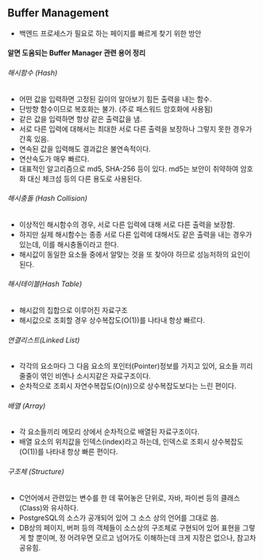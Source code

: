 ## Buffer Management
- 백엔드 프로세스가 필요로 하는 페이지를 빠르게 찾기 위한 방안

#### 알면 도움되는 Buffer Manager 관련 용어 정리
###### 해시함수 (Hash)
- 어떤 값을 입력하면 고정된 길이의 알아보기 힘든 출력을 내는 함수. 
- 단방향 함수이므로 복호화는 불가. (주로 패스워드 암호화에 사용됨)
- 같은 값을 입력하면 항상 같은 출력값을 냄.
- 서로 다른 입력에 대해서는 최대한 서로 다른 출력을 보장하나 그렇지 못한 경우가 간혹 있음.
- 연속된 값을 입력해도 결과값은 불연속적이다.
- 연산속도가 매우 빠르다.
- 대표적인 알고리즘으로 md5, SHA-256 등이 있다. md5는 보안이 취약하여 암호화 대신 체크섬 등의 다른 용도로 사용된다.

###### 해시충돌 (Hash Collision)
- 이상적인 해시함수의 경우, 서로 다른 입력에 대해 서로 다른 출력을 보장함.
- 하지만 실제 해시함수는 종종 서로 다른 입력에 대해서도 같은 출력을 내는 경우가 있는데, 이를 해시충돌이라고 한다.
- 해시값이 동일한 요소들 중에서 알맞는 것을 또 찾아야 하므로 성능저하의 요인이 된다.

###### 해시테이블(Hash Table)
- 해시값의 집합으로 이루어진 자료구조
- 해시값으로 조회할 경우 상수복잡도(O(1))를 나타내 항상 빠르다.

###### 연결리스트(Linked List)
- 각각의 요소마다 그 다음 요소의 포인터(Pointer)정보를 가지고 있어, 요소들 끼리 줄줄이 엮인 비엔나 소시지같은 자료구조이다.
- 순차적으로 조회시 자연수복잡도(O(n))으로 상수복잡도보다는 느린 편이다.

###### 배열 (Array)
- 각 요소들끼리 메모리 상에서 순차적으로 배열된 자료구조이다.
- 배열 요소의 위치값을 인덱스(index)라고 하는데, 인덱스로 조회시 상수복잡도(O(1))를 나타내 항상 빠른 편이다.

###### 구조체 (Structure)
- C언어에서 관련있는 변수를 한 데 묶어놓은 단위로, 자바, 파이썬 등의 클래스(Class)와 유사하다.
- PostgreSQL의 소스가 공개되어 있어 그 소스 상의 언어를 그대로 씀.
- DB상의 페이지, 버퍼 등의 객체들이 소스상의 구조체로 구현되어 있어 표현을 그렇게 할 뿐이며, 정 어려우면 모르고 넘어가도 이해하는데 크게 지장은 없으나, 참고차 공유힘.

###### 
